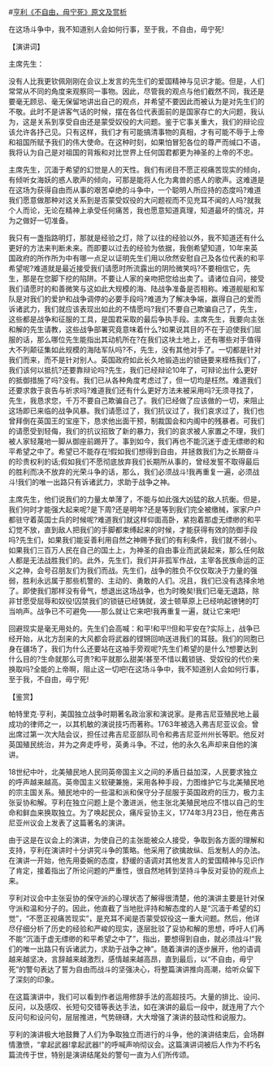 #[亨利《不自由，毋宁死》原文及赏析](https://www.vrrw.net/wx/14806.html)

在这场斗争中，我不知道别人会如何行事，至于我，不自由，毋宁死!

【演讲词】

主席先生：

没有人比我更钦佩刚刚在会议上发言的先生们的爱国精神与见识才能。但是，人们常常从不同的角度来观察同一事物。因此，尽管我的观点与他们截然不同，我还是要毫无顾忌、毫无保留地讲出自己的观点，并希望不要因此而被认为是对先生们的不敬。此时不是讲客气话的时候，摆在各位代表面前的是国家存亡的大问题，我认为，这是关系到享受自由还是蒙受奴役的大问题。鉴于它事关重大，我们的辩论应该允许各抒己见。只有这样，我们才有可能搞清事物的真相，才有可能不辱于上帝和祖国所赋予我们的伟大使命。在这种时刻，如果怕冒犯各位的尊严而缄口不语，我将认为自己是对祖国的背叛和对比世界上任何国君都更为神圣的上帝的不忠。

主席先生，沉湎于希望的幻觉是人的天性。我们有闭目不愿正视痛苦现实的倾向，有倾听女海妖的惑人歌声的倾向，可那是能将人化为禽兽的惑人的歌声。这难道是在这场为获得自由而从事的艰苦卓绝的斗争中，一个聪明人所应持的态度吗?难道我们愿意做那种对这关系到是否蒙受奴役的大问题视而不见充耳不闻的人吗?就我个人而论，无论在精神上承受任何痛苦，我也愿意知道真理，知道最坏的情况，并为之做好一切准备。

我只有一盏指路明灯，那就是经验之灯，除了以往的经验以外，我不知道还有什么更好的方法来判断未来。而即要以过去的经验为依据，我倒希望知道，10年来英国政府的所作所为中有哪一点足以证明先生们用以欣然安慰自己及各位代表的和平希望呢?难道就是最近接受我们请愿时所流露出的阴险微笑吗?不要相信它，先生，那是在您脚下挖的陷阱。不要让人家的亲吻把您给出卖了。请诸位自问，接受我们请愿时的和善微笑与这如此大规模的海、陆战争准备是否相称。难道舰艇和军队是对我们的爱护和战争调停的必要手段吗?难道为了解决争端，嬴得自己的爱而诉诸武力，我们就应该表现出如此的不情愿吗?我们不要自己欺骗自己了，先生，这些都是战争和征服的工具，是国君采取的最后争执手段。主席先生，我要向主张和解的先生请教，这些战争部署究竟意味着什么?如果说其目的不在于迫使我们屈服的话，那么哪位先生能指出其动机所在?在我们这块土地上，还有哪些对手值得大不列颠征集如此规模的海陆军队吗?不，先生，没有其他对手了。一切都是针对我们而来，而不是针对别人。英国政府如此长久地锻造出的锁链要来桎梏我们了，我们该何以抵抗?还要靠辩论吗?先生，我们已经辩论10年了，可辩论出什么更好的抵御措施了吗?没有。我们已从各种角度考虑过了，但一切均是枉然。难道我们还要求救于哀告与祈求吗?难道我们还有什么更好方法未被采用吗?无须寻找了，先生，我恳求您，千万不要自己欺骗自己了。我们已经做了应该做的一切，来阻止这场即已来临的战争风暴。我们请愿过了，我们抗议过了，我们哀求过了，我们也曾拜倒在英国王的宝座下，恳求他出面干预，制裁国会和内阁中的残暴者。可我们的请愿受到轻侮，我们的抗议招致了新的暴力，我们的哀求被人家置之不理，我们被人家轻蔑地一脚从御座前踢开了。事到如今，我们再也不能沉迷于虚无缥缈的和平希望之中了。希望已不能存在!假如我们想得到自由，并拯救我们为之长期奋斗的珍贵权利的话;假如我们不愿彻底放弃我们长期所从事的，曾经发誓不取得最后的胜利而决不放弃的光荣斗争的话，那么，我们必须战斗!我再重复一遍，必须战斗!我们的唯一出路只有诉诸武力，求助于战争之神。

主席先生，他们说我们的力量太单薄了，不能与如此强大凶猛的敌人抗衡。但是，我们何时才能强大起来呢?是下周?还是明年?还是等到我们完全被缴械，家家户户都驻守着英国士兵的时候呢?难道我们就这样仰面高卧，紧抱着那虚无缥缈的和平幻觉不放，直到敌人把我们的手脚都束缚起来的时候，才能获得有效的防御手段吗?先生们，如果我们能妥善利用自然之神赐予我们的有利条件，我们就不弱小。如果我们三百万人民在自己的国土上，为神圣的自由事业而武装起来，那么任何敌人都是无法战胜我们的。此外，先生们，我们并非孤军作战，主宰各民族命运的正义之神，会号召朋友们为我们而战。先生们，战争的胜负不仅仅取决于力量的强弱，胜利永远属于那些机警的、主动的、勇敢的人们。况且，我们已没有选择余地了。即使我们那样没有骨气，想退出这场战争，也为时晚矣!我们已毫无退路，除非甘愿受屈辱和奴役!囚禁我们的锁链已经铸就，波士顿草原上已经响起镣铐的叮当响声。战争已不可避免——那么就让它来吧!我再重复一遍，就让它来吧!

回避现实是毫无用处的。先生们会高喊：和平!和平!!但和平安在?实际上，战争已经开始，从北方刮来的大风都会将武器的铿锵回响送进我们的耳鼓。我们的同胞已身在疆场了，我们为什么还要站在这袖手旁观呢?先生们希望的是什么?想要达到什么目的?生命就那么可贵?和平就那么甜美!甚至不惜以戴锁链、受奴役的代价来换取吗?全能的上帝啊，阻止这一切吧!在这场斗争中，我不知道别人会如何行事，至于我，不自由，毋宁死!



【鉴赏】

帕特里克·亨利，美国独立战争时期著名政治家和演说家。是弗吉尼亚殖民地上最成功的律师之一，以其机敏的演说技巧而著称。1763年被选入弗吉尼亚议会。曾出席过第一次大陆会议，担任过弗吉尼亚部队司令和弗吉尼亚州州长等职。他反对英国殖民统治，并为之奔走呼号，英勇斗争。不过，他的永久名声却来自他的演讲。

18世纪中叶，北美殖民地人民同英帝国主义之间的矛盾日益加深，人民要求独立的呼声越来越高。英帝国主义软硬兼施，采用各种手段，力图维护它与北美殖民地的宗主国关系。殖民地中的一些温和派和保守分子屈服于英国政府的压力，极力主张妥协和解。亨利在独立问题上是个激进派，他主张北美殖民地应不惜以自己的生命和鲜血来换取独立。为了唤起民众，痛斥妥协主义，1774年3月23日，他在弗吉尼亚州议会上发表了这篇著名的演讲。

由于这是在议会上的演讲，为使自己的主张能被众人接受，争取到各方面的理解和支持，亨利在演讲时十分讲究斗争的策略。他采用了欲擒故纵、后发制人的办法。在演讲一开始，他先用委婉的态度，舒缓的语调对其他发言人的爱国精神与见识作了肯定，接着指出了所论问题的严重性，很自然地转到坚持斗争反对妥协的观点上来。

亨利对议会中主张妥协的保守派的心理状态了解得很清楚，他的演讲主要是针对保守派和温和分子的。因此，他直截了当地批评持和解态度的人是“沉湎于希望的幻觉”，“不愿正视痛苦现实”，是充耳不闻是否蒙受奴役这一重大问题。然后，他详尽仔细分析了历史的经验和严峻的现实，逐层批驳了妥协和解的思想，呼吁人们再不能“沉湎于虚无缥缈的和平希望之中了”，指出，要想得到自由，就必须战斗!“我们的唯一出路只有诉诸武力，求助于战争之神”。随着演讲的逐步展开，他的语调越来越坚决，言辞越来越激烈，感情越来越高昂，直到最后，以“不自由，毋宁死”的警句表达了誓为自由而战斗的坚强决心，将整篇演讲推向高潮，给听众留下了深刻的印象。

在这篇演讲中，我们可以看到作者运用修辞手法的高超技巧。大量的排比、设问、反问，以及感叹、长短句交错等表达手法，如在演讲的最后一段中，就连用了六个反问句和设问句，层层推进，气势磅礴，大大增强了演讲的鼓动性和说服力。

亨利的演讲极大地鼓舞了人们为争取独立而进行的斗争，他的演讲结束后，会场群情激愤，“拿起武器!拿起武器!”的呼喊声响彻议会。这篇演讲词被后人作为不朽名篇流传于世，特别是演讲结尾处的警句一直为人们所传颂。

